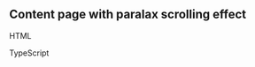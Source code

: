 ## Content page with paralax scrolling effect
HTML
<snippet id='content-paralax-page-code'/>

TypeScript
<snippet id='content-paralax-page-html'/>



